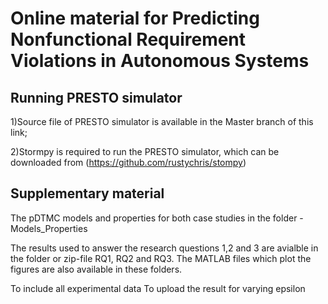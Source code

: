 # Online material for Predicting Nonfunctional Requirement Violations in Autonomous Systems 

## Running PRESTO simulator
  
  1)Source file of PRESTO simulator is available in the Master branch of this link;
  
  2)Stormpy is required to run the PRESTO simulator, which can be downloaded from (https://github.com/rustychris/stompy)
  
## Supplementary material
The pDTMC models and properties for both case studies in the folder - Models_Properties

The results used to answer the research questions 1,2 and 3 are avialble in the folder or zip-file RQ1, RQ2 and RQ3. The MATLAB files which plot the figures are also available in these folders. 

To include all experimental data
To upload the result for varying epsilon
